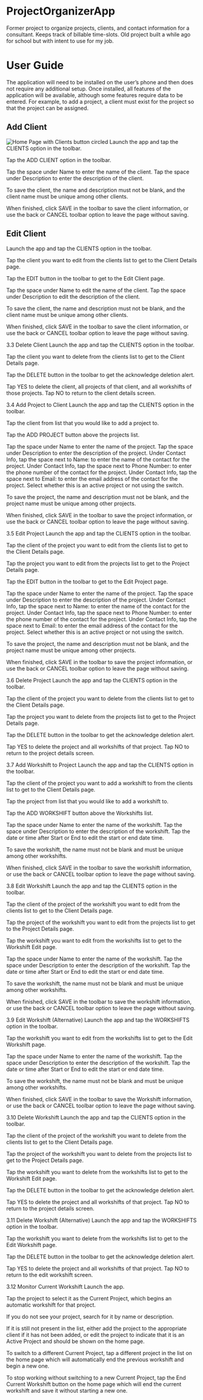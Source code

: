 # ProjectOrganizerApp
Former project to organize projects, clients, and contact information for a consultant.  Keeps track of billable time-slots.  Old project built a while ago for school but with intent to use for my job.

#	User Guide
The application will need to be installed on the user’s phone and then does not require any additional setup. Once installed, all features of the application will be available, although some features require data to be entered. For example, to add a project, a client must exist for the project so that the project can be assigned. 

##	Add Client
![Home Page with Clients button circled](https://github.com/b13peterson/ProjectOrganizerApp/blob/main/ExampleScreenshots/HomePage_ClientsHighlighted.PNG?raw=true)
Launch the app and tap the CLIENTS option in the toolbar.
		
Tap the ADD CLIENT option in the toolbar.

Tap the space under Name to enter the name of the client.
Tap the space under Description to enter the description of the client.

To save the client, the name and description must not be blank, and the client name must be unique among other clients.

When finished, click SAVE in the toolbar to save the client information, or use the back or CANCEL toolbar option to leave the page without saving.

##	Edit Client
Launch the app and tap the CLIENTS option in the toolbar.

Tap the client you want to edit from the clients list to get to the Client Details page.

Tap the EDIT button in the toolbar to get to the Edit Client page.

Tap the space under Name to edit the name of the client.
Tap the space under Description to edit the description of the client.

To save the client, the name and description must not be blank, and the client name must be unique among other clients.

When finished, click SAVE in the toolbar to save the client information, or use the back or CANCEL toolbar option to leave the page without saving.


3.3	Delete Client
Launch the app and tap the CLIENTS option in the toolbar.

Tap the client you want to delete from the clients list to get to the Client Details page.

Tap the DELETE button in the toolbar to get the acknowledge deletion alert.

Tap YES to delete the client, all projects of that client, and all workshifts of those projects.
Tap NO to return to the client details screen.

3.4	Add Project to Client
Launch the app and tap the CLIENTS option in the toolbar.

Tap the client from list that you would like to add a project to.

Tap the ADD PROJECT button above the projects list.

Tap the space under Name to enter the name of the project.
Tap the space under Description to enter the description of the project.
Under Contact Info, tap the space next to Name: to enter the name of the contact for the project.
Under Contact Info, tap the space next to Phone Number: to enter the phone number of the contact for the project.
Under Contact Info, tap the space next to Email: to enter the email address of the contact for the project.
Select whether this is an active project or not using the switch.

To save the project, the name and description must not be blank, and the project name must be unique among other projects.

When finished, click SAVE in the toolbar to save the project information, or use the back or CANCEL toolbar option to leave the page without saving.

3.5	Edit Project
Launch the app and tap the CLIENTS option in the toolbar.

Tap the client of the project you want to edit from the clients list to get to the Client Details page.

Tap the project you want to edit from the projects list to get to the Project Details page.

Tap the EDIT button in the toolbar to get to the Edit Project page.

Tap the space under Name to enter the name of the project.
Tap the space under Description to enter the description of the project.
Under Contact Info, tap the space next to Name: to enter the name of the contact for the project.
Under Contact Info, tap the space next to Phone Number: to enter the phone number of the contact for the project.
Under Contact Info, tap the space next to Email: to enter the email address of the contact for the project.
Select whether this is an active project or not using the switch.

To save the project, the name and description must not be blank, and the project name must be unique among other projects.

When finished, click SAVE in the toolbar to save the project information, or use the back or CANCEL toolbar option to leave the page without saving.

3.6	Delete Project
Launch the app and tap the CLIENTS option in the toolbar.

Tap the client of the project you want to delete from the clients list to get to the Client Details page.

Tap the project you want to delete from the projects list to get to the Project Details page.

Tap the DELETE button in the toolbar to get the acknowledge deletion alert.

Tap YES to delete the project and all workshifts of that project.
Tap NO to return to the project details screen.

3.7	Add Workshift to Project
Launch the app and tap the CLIENTS option in the toolbar.

Tap the client of the project you want to add a workshift to from the clients list to get to the Client Details page.

Tap the project from list that you would like to add a workshift to.

Tap the ADD WORKSHIFT button above the Workshifts list.

Tap the space under Name to enter the name of the workshift.
Tap the space under Description to enter the description of the workshift.
Tap the date or time after Start or End to edit the start or end date time.

To save the workshift, the name must not be blank and must be unique among other workshifts.

When finished, click SAVE in the toolbar to save the workshift information, or use the back or CANCEL toolbar option to leave the page without saving.

3.8	Edit Workshift
Launch the app and tap the CLIENTS option in the toolbar.

Tap the client of the project of the workshift you want to edit from the clients list to get to the Client Details page.

Tap the project of the workshift you want to edit from the projects list to get to the Project Details page.

Tap the workshift you want to edit from the workshifts list to get to the Workshift Edit page.

Tap the space under Name to enter the name of the workshift.
Tap the space under Description to enter the description of the workshift.
Tap the date or time after Start or End to edit the start or end date time.

To save the workshift, the name must not be blank and must be unique among other workshifts.

When finished, click SAVE in the toolbar to save the workshift information, or use the back or CANCEL toolbar option to leave the page without saving.

3.9	Edit Workshift (Alternative)
Launch the app and tap the WORKSHIFTS option in the toolbar.

Tap the workshift you want to edit from the workshifts list to get to the Edit Workshift page.

Tap the space under Name to enter the name of the workshift.
Tap the space under Description to enter the description of the workshift.
Tap the date or time after Start or End to edit the start or end date time.

To save the workshift, the name must not be blank and must be unique among other workshifts.

When finished, click SAVE in the toolbar to save the Workshift information, or use the back or CANCEL toolbar option to leave the page without saving.

3.10	Delete Workshift
Launch the app and tap the CLIENTS option in the toolbar.

Tap the client of the project of the workshift you want to delete from the clients list to get to the Client Details page.

Tap the project of the workshift you want to delete from the projects list to get to the Project Details page.

Tap the workshift you want to delete from the workshifts list to get to the Workshift Edit page.

Tap the DELETE button in the toolbar to get the acknowledge deletion alert.

Tap YES to delete the project and all workshifts of that project.
Tap NO to return to the project details screen.

3.11	Delete Workshift (Alternative)
Launch the app and tap the WORKSHIFTS option in the toolbar.

Tap the workshift you want to delete from the workshifts list to get to the Edit Workshift page.

Tap the DELETE button in the toolbar to get the acknowledge deletion alert.

Tap YES to delete the project and all workshifts of that project.
Tap NO to return to the edit workshift screen.

3.12	Monitor Current Workshift
Launch the app.

Tap the project to select it as the Current Project, which begins an automatic workshift for that project.

If you do not see your project, search for it by name or description.

If it is still not present in the list, either add the project to the appropriate client if it has not been added, or edit the project to indicate that it is an Active Project and should be shown on the home page.

To switch to a different Current Project, tap a different project in the list on the home page which will automatically end the previous workshift and begin a new one.

To stop working without switching to a new Current Project, tap the End Current Workshift button on the home page which will end the current workshift and save it without starting a new one.


